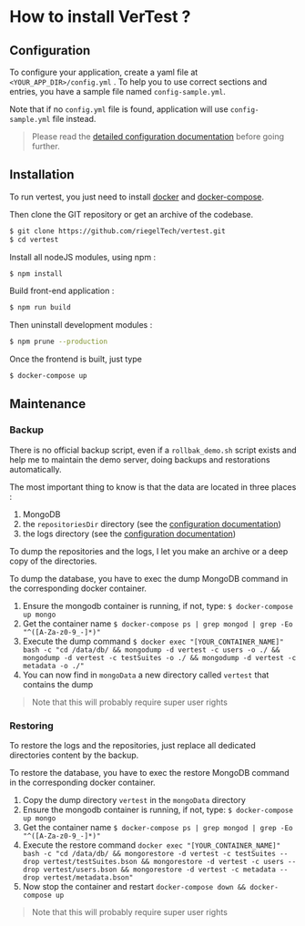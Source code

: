 # How to install VerTest ?

## Configuration

To configure your application, create a yaml file at ` <YOUR_APP_DIR>/config.yml` . To help you
to use correct sections and entries, you have a sample file named `config-sample.yml`.

Note that if no `config.yml` file is found, application will use `config-sample.yml` file instead.

> Please read the [detailed configuration documentation](configuration.md) before going further.

## Installation

To run vertest, you just need to install [docker](https://docs.docker.com/engine/install/) and [docker-compose](https://docs.docker.com/compose/install/).

Then clone the GIT repository or get an archive of the codebase.
```bash
$ git clone https://github.com/riegelTech/vertest.git
$ cd vertest
```

Install all nodeJS modules, using npm :

```bash
$ npm install
```

Build front-end application :

```bash
$ npm run build
```

Then uninstall development modules :

```bash
$ npm prune --production
```

Once the frontend is built, just type 
```bash
$ docker-compose up
```

## Maintenance

### Backup

There is no official backup script, even if a `rollbak_demo.sh` script exists and help me to maintain
 the demo server, doing backups and restorations automatically.

The most important thing to know is that the data are located in three places :

1. MongoDB
2. the `repositoriesDir` directory (see the [configuration documentation](configuration.md))
3. the logs directory (see the [configuration documentation](configuration.md))

To dump the repositories and the logs, I let you make an archive or a deep copy of the directories.

To dump the database, you have to exec the dump MongoDB command in the corresponding docker container.

1. Ensure the mongodb container is running, if not, type: `$ docker-compose up mongo`
2. Get the container name `$ docker-compose ps | grep mongod | grep -Eo "^([A-Za-z0-9_-]*)"`
3. Execute the dump command `$ docker exec "[YOUR_CONTAINER_NAME]" bash -c "cd /data/db/ && mongodump -d vertest -c users -o ./ && mongodump -d vertest -c testSuites -o ./ && mongodump -d vertest -c metadata -o ./"`
4. You can now find in `mongoData` a new directory called `vertest` that contains the dump

> Note that this will probably require super user rights

### Restoring

To restore the logs and the repositories, just replace all dedicated directories content by the backup.

To restore the database, you have to exec the restore MongoDB command in the corresponding docker container.

1. Copy the dump directory `vertest` in the `mongoData` directory
2. Ensure the mongodb container is running, if not, type: `$ docker-compose up mongo`
3. Get the container name `$ docker-compose ps | grep mongod | grep -Eo "^([A-Za-z0-9_-]*)"`
4. Execute the restore command `docker exec "[YOUR_CONTAINER_NAME]" bash -c "cd /data/db/ && mongorestore -d vertest -c testSuites --drop vertest/testSuites.bson && mongorestore -d vertest -c users --drop vertest/users.bson && mongorestore -d vertest -c metadata --drop vertest/metadata.bson"`
5. Now stop the container and restart `docker-compose down && docker-compose up`

> Note that this will probably require super user rights
